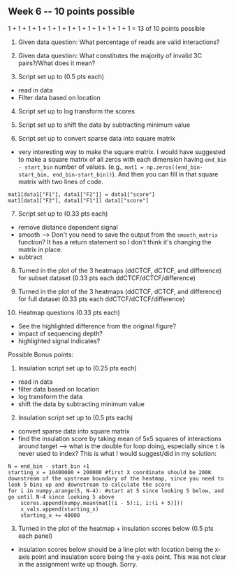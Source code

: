 ## Week 6 -- 10 points possible

1 + 1 + 1 + 1 + 1 + 1 + 1 + 1 + 1 + 1 + 1 + 1 + 1 = 13 of 10 points possible

1. Given data question: What percentage of reads are valid interactions?

2. Given data question: What constitutes the majority of invalid 3C pairs?/What does it mean?

3. Script set up to (0.5 pts each)

  * read in data  
  * Filter data based on location  

4. Script set up to log transform the scores

5. Script set up to shift the data by subtracting minimum value

6. Script set up to convert sparse data into square matrix

* very interesting way to make the square matrix. I would have suggested to make a square matrix of all zeros with each dimension having `end_bin - start_bin` number of values. (e.g., `mat1 = np.zeros((end_bin-start_bin, end_bin-start_bin))`). And then you can fill in that square matrix with two lines of code.
```
mat1[data1["F1"], data1["F2"]] = data1["score"]
mat1[data1["F2"], data1["F1"]] data1["score"]
```

7. Script set up to (0.33 pts each)

  * remove distance dependent signal
  * smooth --> Don't you need to save the output from the `smooth_matrix` function? It has a return statement so I don't think it's changing the matrix in place.
  * subtract

8. Turned in the plot of the 3 heatmaps (ddCTCF, dCTCF, and difference) for subset dataset (0.33 pts each ddCTCF/dCTCF/difference)

9. Turned in the plot of the 3 heatmaps (ddCTCF, dCTCF, and difference) for full dataset (0.33 pts each ddCTCF/dCTCF/difference)

10. Heatmap questions (0.33 pts each)

  * See the highlighted difference from the original figure?
  * impact of sequencing depth?
  * highlighted signal indicates?

Possible Bonus points:

1. Insulation script set up to (0.25 pts each)

  * read in data
  * filter data based on location
  * log transform the data
  * shift the data by subtracting minimum value

2. Insulation script set up to (0.5 pts each)

  * convert sparse data into square matrix
  * find the insulation score by taking mean of 5x5 squares of interactions around target --> what is the double for loop doing, especially since `t` is never used to index? This is what I would suggest/did in my solution:

  ```
  N = end_bin - start_bin +1
  starting_x = 10400000 + 200000 #first X coordinate should be 200K downstream of the upstream boundary of the heatmap, since you need to look 5 bins up and downstream to calculate the score
  for i in numpy.arange(5, N-4): #start at 5 since looking 5 below, and go until N-4 since looking 5 above
      scores.append(numpy.mean(mat[(i - 5):i, i:(i + 5)]))
      x_vals.append(starting_x)
      starting_x += 40000
  ```

3. Turned in the plot of the heatmap + insulation scores below (0.5 pts each panel)

  * insulation scores below should be a line plot with location being the x-axis point and insulation score being the y-axis point. This was not clear in the assignment write up though. Sorry.
